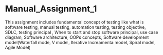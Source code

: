 # Manual_Assignment_1
This assignment includes fundamental concept of testing like what is software testing, manual testing, automation testing, testing objective, SDLC, testing principal , When to start and stop software principal, use case diagram, Software architecture, OOPs concepts, Software development model(Waterfall mode, V model, Iterative Increamenta model, Spiral model, Agile Model)
